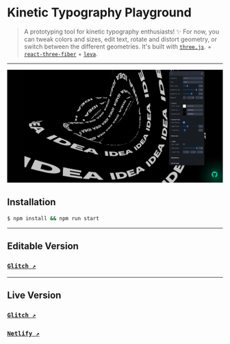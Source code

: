 # **Kinetic Typography Playground**

> A prototyping tool for kinetic typography enthusiasts! ✨ For now, you can tweak colors and sizes, edit text, rotate and distort geometry, or switch between the different geometries. It's built with [`three.js`](https://github.com/mrdoob/three.js). + [`react-three-fiber`](https://github.com/pmndrs/react-three-fiber) + [`leva`](https://github.com/pmndrs/leva).

---

![Kinetic Typography Playground Open Graph Image](public/static/images/homepage-og-image.png?raw=true 'Kinetic Typography Playground')

## Installation

```sh
$ npm install && npm run start
```

---

## Editable Version

### **[`Glitch ↗️`](https://glitch.com/edit/#!/spectrum-gem-frill)**

---

## Live Version

### **[`Glitch ↗️`](https://spectrum-gem-frill.glitch.me/)**

### **[`Netlify ↗️`](https://kinetic-typography-playground.netlify.app/)**
